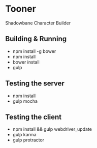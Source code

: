 # Tooner
Shadowbane Character Builder

## Building & Running
* npm install -g bower
* npm install
* bower install
* gulp

## Testing the server
* npm install
* gulp mocha

## Testing the client
* npm install && gulp webdriver_update
* gulp karma
* gulp protractor